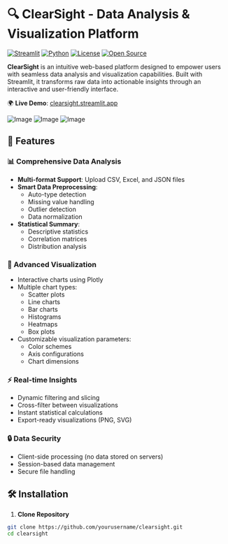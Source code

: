 # 🔍 ClearSight - Data Analysis & Visualization Platform

[![Streamlit](https://static.streamlit.io/badges/streamlit_badge_black_white.svg)](https://clearsight.streamlit.app)
[![Python](https://img.shields.io/badge/Python-3.8%2B-blue.svg)](https://www.python.org/)
[![License](https://img.shields.io/badge/License-MIT-green.svg)](https://opensource.org/licenses/MIT)
[![Open Source](https://badges.frapsoft.com/os/v1/open-source.svg?v=103)](https://opensource.org/)

**ClearSight** is an intuitive web-based platform designed to empower users with seamless data analysis and visualization capabilities. Built with Streamlit, it transforms raw data into actionable insights through an interactive and user-friendly interface.

🌍 **Live Demo**: [clearsight.streamlit.app](https://clearsight.streamlit.app)

![Image](https://github.com/user-attachments/assets/54dded91-3cee-42fa-bfa1-38b66d108970)
![Image](https://github.com/user-attachments/assets/c78cac4b-ad72-4a79-8325-59b3bf9a5f81)
![Image](https://github.com/user-attachments/assets/401ba46a-f55e-45df-8777-93a7440fa3a3)
## 🚀 Features

### 📊 Comprehensive Data Analysis
- **Multi-format Support**: Upload CSV, Excel, and JSON files
- **Smart Data Preprocessing**:
  - Auto-type detection
  - Missing value handling
  - Outlier detection
  - Data normalization
- **Statistical Summary**:
  - Descriptive statistics
  - Correlation matrices
  - Distribution analysis

### 🎨 Advanced Visualization
- Interactive charts using Plotly
- Multiple chart types:
  - Scatter plots
  - Line charts
  - Bar charts
  - Histograms
  - Heatmaps
  - Box plots
- Customizable visualization parameters:
  - Color schemes
  - Axis configurations
  - Chart dimensions

### ⚡ Real-time Insights
- Dynamic filtering and slicing
- Cross-filter between visualizations
- Instant statistical calculations
- Export-ready visualizations (PNG, SVG)

### 🔒 Data Security
- Client-side processing (no data stored on servers)
- Session-based data management
- Secure file handling

## 🛠️ Installation

1. **Clone Repository**
```bash
git clone https://github.com/yourusername/clearsight.git
cd clearsight

